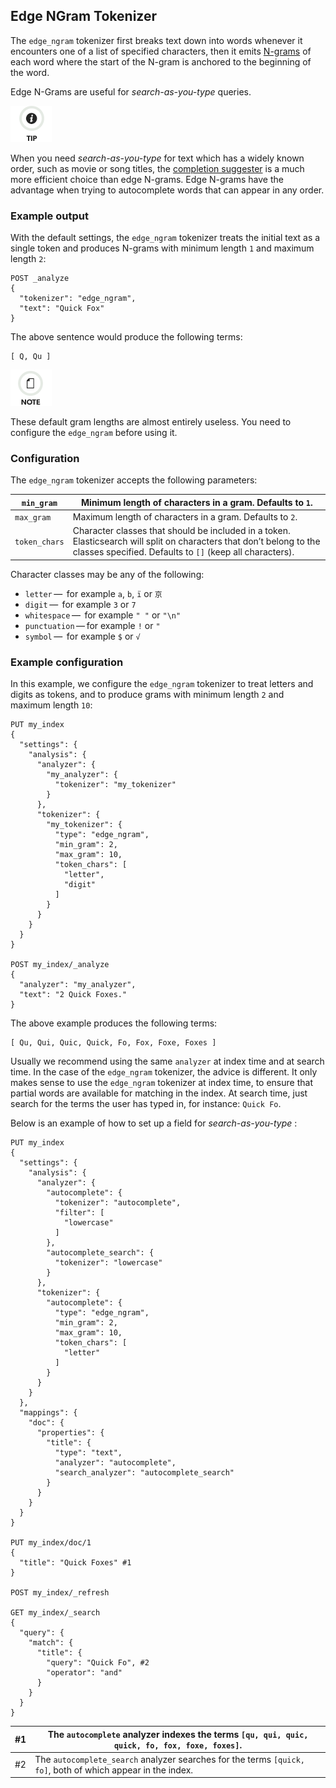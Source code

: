 ## Edge NGram Tokenizer

The `edge_ngram` tokenizer first breaks text down into words whenever it encounters one of a list of specified characters, then it emits [N-grams](https://en.wikipedia.org/wiki/N-gram) of each word where the start of the N-gram is anchored to the beginning of the word.

Edge N-Grams are useful for _search-as-you-type_ queries.

![Tip](images/icons/tip.png)

When you need _search-as-you-type_ for text which has a widely known order, such as movie or song titles, the [completion suggester](search-suggesters-completion.html) is a much more efficient choice than edge N-grams. Edge N-grams have the advantage when trying to autocomplete words that can appear in any order.

### Example output

With the default settings, the `edge_ngram` tokenizer treats the initial text as a single token and produces N-grams with minimum length `1` and maximum length `2`:
    
    
    POST _analyze
    {
      "tokenizer": "edge_ngram",
      "text": "Quick Fox"
    }

The above sentence would produce the following terms:
    
    
    [ Q, Qu ]

![Note](images/icons/note.png)

These default gram lengths are almost entirely useless. You need to configure the `edge_ngram` before using it.

### Configuration

The `edge_ngram` tokenizer accepts the following parameters:

`min_gram`| Minimum length of characters in a gram. Defaults to `1`.     
---|---    
`max_gram`| Maximum length of characters in a gram. Defaults to `2`.     
`token_chars`| Character classes that should be included in a token. Elasticsearch will split on characters that don’t belong to the classes specified. Defaults to `[]` (keep all characters). 

Character classes may be any of the following:

  * `letter` —  for example `a`, `b`, `ï` or `京`
  * `digit` —  for example `3` or `7`
  * `whitespace` —  for example `" "` or `"\n"`
  * `punctuation` — for example `!` or `"`
  * `symbol` —  for example `$` or `√`

  
  
### Example configuration

In this example, we configure the `edge_ngram` tokenizer to treat letters and digits as tokens, and to produce grams with minimum length `2` and maximum length `10`:
    
    
    PUT my_index
    {
      "settings": {
        "analysis": {
          "analyzer": {
            "my_analyzer": {
              "tokenizer": "my_tokenizer"
            }
          },
          "tokenizer": {
            "my_tokenizer": {
              "type": "edge_ngram",
              "min_gram": 2,
              "max_gram": 10,
              "token_chars": [
                "letter",
                "digit"
              ]
            }
          }
        }
      }
    }
    
    POST my_index/_analyze
    {
      "analyzer": "my_analyzer",
      "text": "2 Quick Foxes."
    }

The above example produces the following terms:
    
    
    [ Qu, Qui, Quic, Quick, Fo, Fox, Foxe, Foxes ]

Usually we recommend using the same `analyzer` at index time and at search time. In the case of the `edge_ngram` tokenizer, the advice is different. It only makes sense to use the `edge_ngram` tokenizer at index time, to ensure that partial words are available for matching in the index. At search time, just search for the terms the user has typed in, for instance: `Quick Fo`.

Below is an example of how to set up a field for _search-as-you-type_ :
    
    
    PUT my_index
    {
      "settings": {
        "analysis": {
          "analyzer": {
            "autocomplete": {
              "tokenizer": "autocomplete",
              "filter": [
                "lowercase"
              ]
            },
            "autocomplete_search": {
              "tokenizer": "lowercase"
            }
          },
          "tokenizer": {
            "autocomplete": {
              "type": "edge_ngram",
              "min_gram": 2,
              "max_gram": 10,
              "token_chars": [
                "letter"
              ]
            }
          }
        }
      },
      "mappings": {
        "doc": {
          "properties": {
            "title": {
              "type": "text",
              "analyzer": "autocomplete",
              "search_analyzer": "autocomplete_search"
            }
          }
        }
      }
    }
    
    PUT my_index/doc/1
    {
      "title": "Quick Foxes" #1
    }
    
    POST my_index/_refresh
    
    GET my_index/_search
    {
      "query": {
        "match": {
          "title": {
            "query": "Quick Fo", #2
            "operator": "and"
          }
        }
      }
    }

#1| The `autocomplete` analyzer indexes the terms `[qu, qui, quic, quick, fo, fox, foxe, foxes]`.     
---|---  
#2| The `autocomplete_search` analyzer searches for the terms `[quick, fo]`, both of which appear in the index. 
